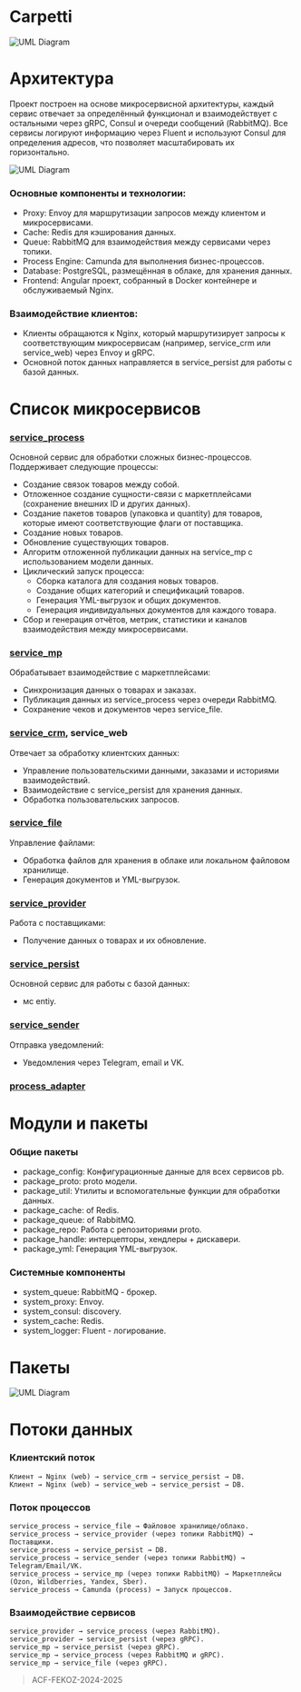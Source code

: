 # Carpetti
![UML Diagram](https://www.plantuml.com/plantuml/png/dLXVQzH047yFv3iivuEAz4NmfTHIFH4VB5IBb89Gqjms3Sq_DqdRGmGL5C47GLzyyZEKQl6ijlqAUz_8sTsOsztC9V4EZcHdV_kRcTsPsRbRomkF5MKSkKv-42QPnxoOCEeNNX94T6Lbb-vxXs7ALbV9IzSXy65fcOo6AKie8xVlkCuhrt6TwuH_urVJr_oC_u3lR_XUy0a_8_mFFCvXudBwXf_1yvHFuEsIdxfEhOOCSieEGv_kP2prQPuFY9UJIhQXH6HbPJtqMLf9mPvhzx8i2dsl2DC49OipdMSzMu32Px7ECMJn0YH7T5SdsQAx2v3iXH7LMHx2U04QsE33S4IPjSDIjWWTPNcO5mQR4Yr0bjF4icnJIhgesiBlYf_mSmYyjusGopp_m0lepZYEfCfgl1r7e6z33OIgW7bZT26ZMQglV0hZdalB8ZIKFeDnpwLmW8MXTaC8UYxsFN-VFazkvEEyeB4QtjJ9XaBIaspVIqPLJ5QYHrBIS_cBafQQBN9esF94IFewbYPxOM1u8YNOSXakNw0WoPYOVeGm4P4p_Q2YPlh934vb7cpxyHYifSbXEbPcgfaDCG5gDkL8Q8d2OB_OZKgAyO2XUHa1aNhHcOPIyXzKrM4oEWfpWwWwn9uyKHe4b07HGm0aXSxqM4xre88I1mH942R7v1QvbmHbv375T2JBNHT1LVY1PEZ5SC5uLIZKnHyba4VvcV-499_0JNCfi__Nz0qSxQdCV_lI8NpIg0b6w2-DqgDaQLNVIQ76kel-eRJCxyA85E_2o5Jk0bKsjODK9dQXP8PrwfE9f6q2NAHp87C1bZbDWEbvSzwqj3bld41pMcr-3H3NUEkkOW3JHmHXEOaWJ2yHWEac0Z3yHEOjHqMhqUee1Z0THH2MemZ2T1G1c8uY0CDHPDvoL7P3xOvW4CiJ36AwWY6CpCO0st5arX3LRRMREm_Mp6mKrYWbACekIYYeEgiPhchmEkp7KRRvEAgolePLVM2xHXnaASH1vcxXc7eREgyS0cyNig6ua9Y9k8Oc4d86mnCXSft1C0hXkXtKUk2YT9qZBTIr1WDiqxgD6b3NWTRvBK6Cr0pp3D1icmEnZstmuFwWvPhKSgCByoy8Et6sHJXC7MKNQZsRVmcgSLl-cYkxSPRbsctL6s7i948mCng2zIk_a97t7HgXa-bxqU4I_dtM_qxV6Vql_pL_kxG-jGEaEaVKHcpU24iCiDN82mjW55uKqJmG56M5DWgoAeI9SPs81W0W4Ts3GxmhFwxJ-16xJ7I10Cn-gYoJwftSM4z7PKHlYlcw1rucwfKCqpXB4oWZCprKr3kXNrYo1a_vvyvV)



# Архитектура
Проект построен на основе микросервисной архитектуры, каждый сервис отвечает за определённый функционал и взаимодействует с остальными через gRPC, Consul и очереди сообщений (RabbitMQ). Все сервисы логируют информацию через Fluent и используют Consul для определения адресов, что позволяет масштабировать их горизонтально.

![UML Diagram](https://www.plantuml.com/plantuml/png/ZLNDQjmm4BuR_0vYBsaFeIzGIY0a4AZ1YGyz5grN2IQsR2HvcwK4akPK2Wtq0VeCsz8bctIRliBeZJgMx5t_h9RknPfllXdDIDze3wIYGfLPwdjx1Bx33_qPvlgUw5lzIT_eEtZ2xvs-WJb2iAnWMC1AV_4ztojeV4al61cTy7D1fH9bh4h1HkIZxn7ynNbMv9nnHKPdR9B84Q6IY6erzDFnE571gQKOOy09Swak18jEtnfMOSrXhiESop8rdDWi1umZFird91JvrSpGM6KFyz2iv1Dg4zcrxrrt6e-Oc2OnazjQbjRtlX0vCcppDHPQQ5V8D9amqOinc3CeAzhq87HdPq8cKdMIMyWP4ekiJJyy2vpK3spSfhvZOoVrF4bPctkCjfCi6U-TI6IG_fKSNIacE4r9D9EAPLkl9g3YagaYfR7TFzlO0svK5aMQuFdOhHjhg1Q4kPBa1NRywbZaN65vBwruhAkk5EVi6pp079QmWcVuXVFqQERg9yxNlU_LRBA__wOHflaOe7q10zISzORHTgqlU4FTvQvjGzdCMLUzE-DRb6QQtT7sthVurrFdZgrqxlOs4kdDKAVqPXPtSNhj1U5_U7jzTsCwBLV6zgEszNVIDGyrFEklA9u_AA45GUqu58LEVKiGd-CZ_WGBHF_2Ryl0Y1KisnM-hdRgJCDQyBqpgz-Y0opG_7ly0m00)



### Основные компоненты и технологии:
- Proxy: Envoy для маршрутизации запросов между клиентом и микросервисами.
- Cache: Redis для кэширования данных.
- Queue: RabbitMQ для взаимодействия между сервисами через топики.
- Process Engine: Camunda для выполнения бизнес-процессов.
- Database: PostgreSQL, размещённая в облаке, для хранения данных.
- Frontend: Angular проект, собранный в Docker контейнере и обслуживаемый Nginx.

### Взаимодействие клиентов:
- Клиенты обращаются к Nginx, который маршрутизирует запросы к соответствующим микросервисам (например, service_crm или service_web) через Envoy и gRPC.
- Основной поток данных направляется в service_persist для работы с базой данных.



# Список микросервисов
### [service_process](https://github.com/carpetti/service_process)
  Основной сервис для обработки сложных бизнес-процессов. Поддерживает следующие процессы:
  - Создание связок товаров между собой.
  - Отложенное создание сущности-связи с маркетплейсами (сохранение внешних ID и других данных).
  - Создание пакетов товаров (упаковка и quantity) для товаров, которые имеют соответствующие флаги от поставщика.
  - Создание новых товаров.
  - Обновление существующих товаров.
  - Алгоритм отложенной публикации данных на service_mp с использованием модели данных.
  - Циклический запуск процесса:
    + Сборка каталога для создания новых товаров.
    + Создание общих категорий и спецификаций товаров.
    + Генерация YML-выгрузок и общих документов.
    + Генерация индивидуальных документов для каждого товара.
  - Сбор и генерация отчётов, метрик, статистики и каналов взаимодействия между микросервисами.

### [service_mp](https://github.com/carpetti/service_mp)
  Обрабатывает взаимодействие с маркетплейсами:
  - Синхронизация данных о товарах и заказах.
  - Публикация данных из service_process через очереди RabbitMQ.
  - Сохранение чеков и документов через service_file.

### [service_crm](https://github.com/carpetti/service_crm), service_web
  Отвечает за обработку клиентских данных:
  - Управление пользовательскими данными, заказами и историями взаимодействий.
  - Взаимодействие с service_persist для хранения данных.
  - Обработка пользовательских запросов.

### [service_file](https://github.com/carpetti/service_file)
  Управление файлами:
  - Обработка файлов для хранения в облаке или локальном файловом хранилище.
  - Генерация документов и YML-выгрузок.

### [service_provider](https://github.com/carpetti/service_provider)
  Работа с поставщиками:
  - Получение данных о товарах и их обновление.

### [service_persist](https://github.com/carpetti/service_persist)
  Основной сервис для работы с базой данных:
  - мс entiy.

### [service_sender](https://github.com/carpetti/service_sender)
  Отправка уведомлений:
  - Уведомления через Telegram, email и VK.

### [process_adapter](https://github.com/carpetti/process_provider)

# Модули и пакеты
### Общие пакеты
- package_config: Конфигурационные данные для всех сервисов pb.
- package_proto: proto модели.
- package_util: Утилиты и вспомогательные функции для обработки данных.
- package_cache: of Redis.
- package_queue: of RabbitMQ.
- package_repo: Работа с репозиториями proto.
- package_handle: интерцепторы, хендлеры + дискавери.
- package_yml: Генерация YML-выгрузок.

### Системные компоненты
- system_queue: RabbitMQ - брокер. 
- system_proxy: Envoy.
- system_consul: discovery.
- system_cache: Redis.
- system_logger: Fluent - логирование.

# Пакеты

![UML Diagram](https://www.plantuml.com/plantuml/png/SoWkIImgAStDuUMABaXCpavCJuqlBSdCSIWpr3FKCubLqDMrKu3B9EVdfMMcG-ICOedIaf6ObvAJ2f8pq3C0Qa7IL9HQa0_HP4wiFRYr51Jbbq2bp8ZJKLYQMffAaXt8laJn2OfH-Bs2f2ivCJc3T5sLkJcGq3G4YZkavgK08my0)


# Потоки данных
### Клиентский поток
```
Клиент → Nginx (web) → service_crm → service_persist → DB.
Клиент → Nginx (web) → service_web → service_persist → DB.
```

### Поток процессов
```
service_process → service_file → Файловое хранилище/облако.
service_process → service_provider (через топики RabbitMQ) → Поставщики.
service_process → service_persist → DB.
service_process → service_sender (через топики RabbitMQ) → Telegram/Email/VK.
service_process → service_mp (через топики RabbitMQ) → Маркетплейсы (Ozon, Wildberries, Yandex, Sber).
service_process → Camunda (process) → Запуск процессов.
```

### Взаимодействие сервисов
```
service_provider → service_process (через RabbitMQ).
service_provider → service_persist (через gRPC).
service_mp → service_persist (через gRPC).
service_mp → service_process (через RabbitMQ и gRPC).
service_mp → service_file (через gRPC).
```



> ACF-FEKOZ-2024-2025
